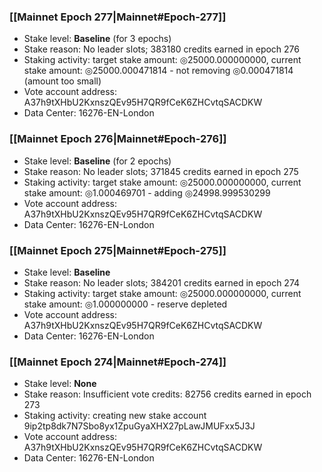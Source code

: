 ### [[Mainnet Epoch 277|Mainnet#Epoch-277]]
* Stake level: **Baseline** (for 3 epochs)
* Stake reason: No leader slots; 383180 credits earned in epoch 276
* Staking activity: target stake amount: ◎25000.000000000, current stake amount: ◎25000.000471814 - not removing ◎0.000471814 (amount too small)
* Vote account address: A37h9tXHbU2KxnszQEv95H7QR9fCeK6ZHCvtqSACDKW
* Data Center: 16276-EN-London
### [[Mainnet Epoch 276|Mainnet#Epoch-276]]
* Stake level: **Baseline** (for 2 epochs)
* Stake reason: No leader slots; 371845 credits earned in epoch 275
* Staking activity: target stake amount: ◎25000.000000000, current stake amount: ◎1.000469701 - adding ◎24998.999530299
* Vote account address: A37h9tXHbU2KxnszQEv95H7QR9fCeK6ZHCvtqSACDKW
* Data Center: 16276-EN-London
### [[Mainnet Epoch 275|Mainnet#Epoch-275]]
* Stake level: **Baseline**
* Stake reason: No leader slots; 384201 credits earned in epoch 274
* Staking activity: target stake amount: ◎25000.000000000, current stake amount: ◎1.000000000 - reserve depleted
* Vote account address: A37h9tXHbU2KxnszQEv95H7QR9fCeK6ZHCvtqSACDKW
* Data Center: 16276-EN-London
### [[Mainnet Epoch 274|Mainnet#Epoch-274]]
* Stake level: **None**
* Stake reason: Insufficient vote credits: 82756 credits earned in epoch 273
* Staking activity: creating new stake account 9ip2tp8dk7N7Sbo8yx1ZpuGyaXHX27pLawJMUFxx5J3J
* Vote account address: A37h9tXHbU2KxnszQEv95H7QR9fCeK6ZHCvtqSACDKW
* Data Center: 16276-EN-London